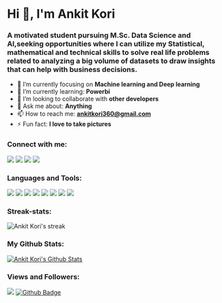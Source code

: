 <h1 align="left">Hi 👋, I'm Ankit Kori</h1>
<h3 align="left">A motivated student pursuing M.Sc. Data Science and AI,seeking opportunities where I can utilize my Statistical, mathematical and technical skills to solve real life problems related to analyzing a big volume of datasets to draw insights that can help with business decisions.</h3>

- 🔭 I’m currently focusing on **Machine learning and Deep learning**
- 🌱 I’m currently learning: **Powerbi**
- 👯 I’m looking to collaborate with **other developers**
- 💬 Ask me about: **Anything**
- 📫 How to reach me: **ankitkori360@gmail.com**
- ⚡ Fun fact: **I love to take pictures**

<h3 align="left">Connect with me:</h3>
<p align="left">
<a href="https://www.linkedin.com/in/ankit-kori-1681541ba/"><img src="https://img.icons8.com/fluency/48/000000/linkedin.png"></a>
<a href="https://www.instagram.com/ankit_kori__/"><img src="https://img.icons8.com/color/48/000000/instagram-new--v2.png"></a>
<a href="https://github.com/AnkitKori"><img src="https://img.icons8.com/color-glass/48/000000/github.png"></a>
<a href="https://www.facebook.com/profile.php?id=100011636657432"><img src="https://img.icons8.com/fluency/48/000000/facebook-new.png"></a>
</p>

<h3 align="left">Languages and Tools:</h3>
<a href="https://www.python.org" target="_blank"> <img src="https://img.icons8.com/color/48/000000/python--v1.png"></a>
<a href="https://www.mysql.com" target="_blank"> <img src="https://img.icons8.com/fluency/48/000000/mysql-logo.png"></a>
<a href="https://www.mongodb.com/" target="_blank"> <img src="https://img.icons8.com/color/48/000000/mongodb.png"></a>
<a href="https://www.tableau.com/g" target="_blank"> <img src="https://img.icons8.com/color/48/000000/tableau-software.png"></a>
<a href="https://powerbi.microsoft.com/" target="_blank"> <img src="https://img.icons8.com/color/48/000000/power-bi.png"></a>
<a href="https://www.fullstackpython.com/" target="_blank"> <img src="https://img.icons8.com/nolan/64/flask.png"></a>
<a href="https://hadoop.apache.org/" target="_blank"> <img src="https://img.icons8.com/color/48/000000/hadoop-distributed-file-system.png"></a>
<a href="https://docs.microsoft.com/en-us/sql/ssms/download-sql-server-management-studio-ssms?view=sql-server-ver15" target="_blank"><img src="https://img.icons8.com/color/48/000000/microsoft-sql-server.png"/></a>
  
<h3 align="left">Streak-stats:</h3>
<p align="centre">
  <img title=" Get streak stats for your profile at git.io/streak-stats" alt="Ankit Kori's streak" src ="https://github-readme-streak-stats.herokuapp.com/?user=AnkitKori&theme=dark"/>
  </a>
</p>
  
<h3 align="left">My Github Stats:</h3>
<a href="https://github.com/AnkitKori/github-readme-stats"><img alt="Ankit Kori's Github Stats" src="https://github-readme-stats.vercel.app/api?username=AnkitKori&show_icons=true&count_private=true&theme=react" /></a>
  

<h3 align="left">Views and Followers:</h3>
<a href="https://github.com/AnkitKori/github-profile-views-counter"><img src="https://komarev.com/ghpvc/?username=AnkitKori"></a>
<a href="https://github.com/AnkitKori?tab=followers"><img src="https://img.shields.io/github/followers/AnkitKori?label=Followers&style=social" alt="Github Badge"></a>
